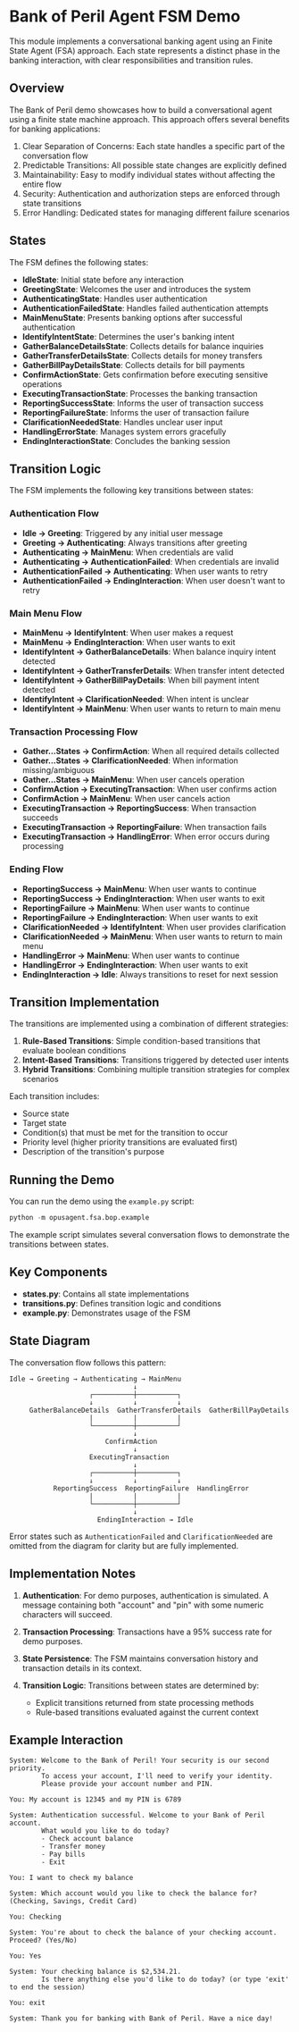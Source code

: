 # Bank of Peril Agent FSM Demo

This module implements a conversational banking agent using an Finite State Agent (FSA) approach. 
Each state represents a distinct phase in the banking interaction, with clear responsibilities and transition rules.

## Overview

The Bank of Peril demo showcases how to build a conversational agent using a finite state machine approach.
This approach offers several benefits for banking applications:

1. Clear Separation of Concerns: Each state handles a specific part of the conversation flow
2. Predictable Transitions: All possible state changes are explicitly defined
3. Maintainability: Easy to modify individual states without affecting the entire flow
4. Security: Authentication and authorization steps are enforced through state transitions
5. Error Handling: Dedicated states for managing different failure scenarios

## States

The FSM defines the following states:

- **IdleState**: Initial state before any interaction
- **GreetingState**: Welcomes the user and introduces the system
- **AuthenticatingState**: Handles user authentication
- **AuthenticationFailedState**: Handles failed authentication attempts
- **MainMenuState**: Presents banking options after successful authentication
- **IdentifyIntentState**: Determines the user's banking intent
- **GatherBalanceDetailsState**: Collects details for balance inquiries
- **GatherTransferDetailsState**: Collects details for money transfers
- **GatherBillPayDetailsState**: Collects details for bill payments
- **ConfirmActionState**: Gets confirmation before executing sensitive operations
- **ExecutingTransactionState**: Processes the banking transaction
- **ReportingSuccessState**: Informs the user of transaction success
- **ReportingFailureState**: Informs the user of transaction failure
- **ClarificationNeededState**: Handles unclear user input
- **HandlingErrorState**: Manages system errors gracefully
- **EndingInteractionState**: Concludes the banking session

## Transition Logic

The FSM implements the following key transitions between states:

### Authentication Flow
- **Idle → Greeting**: Triggered by any initial user message
- **Greeting → Authenticating**: Always transitions after greeting
- **Authenticating → MainMenu**: When credentials are valid
- **Authenticating → AuthenticationFailed**: When credentials are invalid
- **AuthenticationFailed → Authenticating**: When user wants to retry
- **AuthenticationFailed → EndingInteraction**: When user doesn't want to retry

### Main Menu Flow
- **MainMenu → IdentifyIntent**: When user makes a request
- **MainMenu → EndingInteraction**: When user wants to exit
- **IdentifyIntent → GatherBalanceDetails**: When balance inquiry intent detected
- **IdentifyIntent → GatherTransferDetails**: When transfer intent detected
- **IdentifyIntent → GatherBillPayDetails**: When bill payment intent detected
- **IdentifyIntent → ClarificationNeeded**: When intent is unclear
- **IdentifyIntent → MainMenu**: When user wants to return to main menu

### Transaction Processing Flow
- **Gather...States → ConfirmAction**: When all required details collected
- **Gather...States → ClarificationNeeded**: When information missing/ambiguous
- **Gather...States → MainMenu**: When user cancels operation
- **ConfirmAction → ExecutingTransaction**: When user confirms action
- **ConfirmAction → MainMenu**: When user cancels action
- **ExecutingTransaction → ReportingSuccess**: When transaction succeeds
- **ExecutingTransaction → ReportingFailure**: When transaction fails
- **ExecutingTransaction → HandlingError**: When error occurs during processing

### Ending Flow
- **ReportingSuccess → MainMenu**: When user wants to continue
- **ReportingSuccess → EndingInteraction**: When user wants to exit
- **ReportingFailure → MainMenu**: When user wants to continue
- **ReportingFailure → EndingInteraction**: When user wants to exit
- **ClarificationNeeded → IdentifyIntent**: When user provides clarification
- **ClarificationNeeded → MainMenu**: When user wants to return to main menu
- **HandlingError → MainMenu**: When user wants to continue
- **HandlingError → EndingInteraction**: When user wants to exit
- **EndingInteraction → Idle**: Always transitions to reset for next session

## Transition Implementation

The transitions are implemented using a combination of different strategies:

1. **Rule-Based Transitions**: Simple condition-based transitions that evaluate boolean conditions
2. **Intent-Based Transitions**: Transitions triggered by detected user intents
3. **Hybrid Transitions**: Combining multiple transition strategies for complex scenarios

Each transition includes:
- Source state
- Target state
- Condition(s) that must be met for the transition to occur
- Priority level (higher priority transitions are evaluated first)
- Description of the transition's purpose

## Running the Demo

You can run the demo using the `example.py` script:

```python
python -m opusagent.fsa.bop.example
```

The example script simulates several conversation flows to demonstrate the transitions between states.

## Key Components

- **states.py**: Contains all state implementations
- **transitions.py**: Defines transition logic and conditions
- **example.py**: Demonstrates usage of the FSM

## State Diagram

The conversation flow follows this pattern:

```
Idle → Greeting → Authenticating → MainMenu
                               ↓
                    ┌──────────┼──────────┐
                    ↓          ↓          ↓ 
     GatherBalanceDetails  GatherTransferDetails  GatherBillPayDetails
                    |          |          |
                    └──────────┼──────────┘
                               ↓
                        ConfirmAction
                               ↓
                    ExecutingTransaction
                               ↓
                    ┌──────────┼──────────┐
                    ↓          ↓          ↓
           ReportingSuccess  ReportingFailure  HandlingError
                    |          |          |
                    └──────────┼──────────┘
                               ↓
                      EndingInteraction → Idle
```

Error states such as `AuthenticationFailed` and `ClarificationNeeded` are omitted from the diagram for clarity but are fully implemented.

## Implementation Notes

1. **Authentication**: For demo purposes, authentication is simulated. A message containing both "account" and "pin" with some numeric characters will succeed.

2. **Transaction Processing**: Transactions have a 95% success rate for demo purposes.

3. **State Persistence**: The FSM maintains conversation history and transaction details in its context.

4. **Transition Logic**: Transitions between states are determined by:
   - Explicit transitions returned from state processing methods
   - Rule-based transitions evaluated against the current context

## Example Interaction

```
System: Welcome to the Bank of Peril! Your security is our second priority.
        To access your account, I'll need to verify your identity.
        Please provide your account number and PIN.

You: My account is 12345 and my PIN is 6789

System: Authentication successful. Welcome to your Bank of Peril account.
        What would you like to do today?
        - Check account balance
        - Transfer money
        - Pay bills
        - Exit

You: I want to check my balance

System: Which account would you like to check the balance for? (Checking, Savings, Credit Card)

You: Checking

System: You're about to check the balance of your checking account. Proceed? (Yes/No)

You: Yes

System: Your checking balance is $2,534.21.
        Is there anything else you'd like to do today? (or type 'exit' to end the session)

You: exit

System: Thank you for banking with Bank of Peril. Have a nice day!
``` 